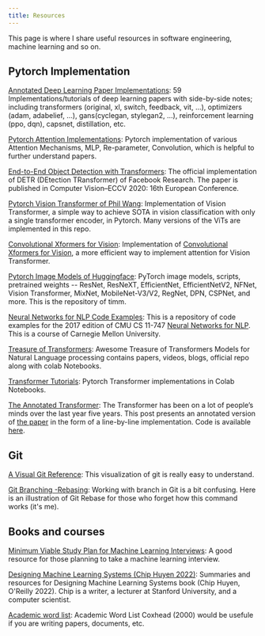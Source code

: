 ```yaml
---
title: Resources
---
```


This page is where I share useful resources in software engineering, machine learning and so on.

Pytorch Implementation
--------------------

[Annotated Deep Learning Paper Implementations](https://github.com/labmlai/annotated_deep_learning_paper_implementations): 59 Implementations/tutorials of deep learning papers with side-by-side notes; including transformers (original, xl, switch, feedback, vit, ...), optimizers (adam, adabelief, ...), gans(cyclegan, stylegan2, ...), reinforcement learning (ppo, dqn), capsnet, distillation, etc.

[Pytorch Attention Implementations](https://github.com/xmu-xiaoma666/External-Attention-pytorch): Pytorch implementation of various Attention Mechanisms, MLP, Re-parameter, Convolution, which is helpful to further understand papers.

[End-to-End Object Detection with Transformers](https://github.com/facebookresearch/detr): The official implementation of DETR (DEtection TRansformer) of Facebook Research. The paper is published in Computer Vision–ECCV 2020: 16th European Conference.

[Pytorch Vision Transformer of Phil Wang](https://github.com/lucidrains/vit-pytorch): Implementation of Vision Transformer, a simple way to achieve SOTA in vision classification with only a single transformer encoder, in Pytorch. Many versions of the ViTs are implemented in this repo.

[Convolutional Xformers for Vision](https://github.com/pranavphoenix/CXV): Implementation of [Convolutional Xformers for Vision](https://arxiv.org/abs/2201.10271), a more efficient way to implement attention for Vision Transformer.

[Pytorch Image Models of Huggingface](https://github.com/huggingface/pytorch-image-models): PyTorch image models, scripts, pretrained weights -- ResNet, ResNeXT, EfficientNet, EfficientNetV2, NFNet, Vision Transformer, MixNet, MobileNet-V3/V2, RegNet, DPN, CSPNet, and more. This is the repository of timm.

[Neural Networks for NLP Code Examples](https://github.com/neubig/nn4nlp-code): This is a repository of code examples for the 2017 edition of CMU CS 11-747 [Neural Networks for NLP](http://phontron.com/class/nn4nlp2017/). This is a course of Carnegie Mellon University.

[Treasure of Transformers](https://github.com/ashishpatel26/Treasure-of-Transformers): Awesome Treasure of Transformers Models for Natural Language processing contains papers, videos, blogs, official repo along with colab Notebooks.

[Transformer Tutorials](https://github.com/NielsRogge/Transformers-Tutorials): Pytorch Transformer implementations in Colab Notebooks.

[The Annotated Transformer](http://nlp.seas.harvard.edu/annotated-transformer/): The Transformer has been on a lot of people’s minds over the last year five years. This post presents an annotated version of [the paper](https://arxiv.org/abs/1706.03762) in the form of a line-by-line implementation. Code is available [here](https://github.com/harvardnlp/annotated-transformer/).

Git
--------------------

[A Visual Git Reference](https://marklodato.github.io/visual-git-guide/index-en.html): This visualization of git is really easy to understand.

[Git Branching -Rebasing](https://git-scm.com/book/en/v2/Git-Branching-Rebasing): Working with branch in Git is a bit confusing. Here is an illustration of Git Rebase for those who forget how this command works (it's me).

Books and courses
--------------------
[Minimum Viable Study Plan for Machine Learning Interviews](https://github.com/khangich/machine-learning-interview): A good resource for those planning to take a machine learning interview.

[Designing Machine Learning Systems (Chip Huyen 2022)](https://github.com/chiphuyen/dmls-book): Summaries and resources for Designing Machine Learning Systems book (Chip Huyen, O'Reilly 2022). Chip is a writer, a lecturer at Stanford University, and a computer scientist.

[Academic word list](http://www.uefap.com/vocab/select/awl.htm): Academic Word List Coxhead (2000) would be usefule if you are writing papers, documents, etc.
